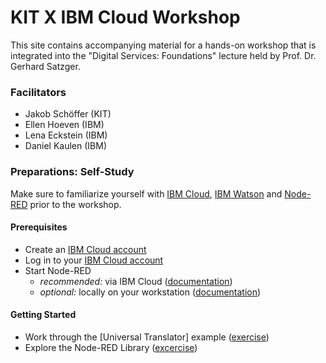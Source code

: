 # KIT X IBM Cloud Workshop
This site contains accompanying material for a hands-on workshop that is integrated into the "Digital Services: Foundations" lecture held by Prof. Dr. Gerhard Satzger. 

### Facilitators
- Jakob Schöffer (KIT)
- Ellen Hoeven (IBM)
- Lena Eckstein (IBM)
- Daniel Kaulen (IBM)

### Preparations: Self-Study
Make sure to familiarize yourself with [IBM Cloud](https://www.ibm.com/cloud), [IBM Watson](https://www.ibm.com/watson/products-services) and [Node-RED](https://nodered.org/) prior to the workshop.

#### Prerequisites
- Create an [IBM Cloud account](https://cloud.ibm.com/registration)
- Log in to your [IBM Cloud account](https://cloud.ibm.com/login)
- Start Node-RED
  - _recommended:_ via IBM Cloud ([documentation](./guidelines/node-red-cloud)) 
  - _optional:_ locally on your workstation ([documentation](./guidelines/node-red-local))


#### Getting Started
- Work through the [Universal Translator] example ([exercise](./exercises/universal-translator))
- Explore the Node-RED Library ([excercise](./exercises/explore-library))
